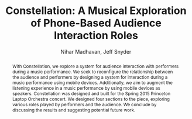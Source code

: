 --- 
  title: "Constellation: A Musical Exploration of Phone-Based Audience Interaction Roles" 
  abstract: "With Constellation, we explore a system for audience interaction with performers during a music performance. We seek to reconfigure the relationship between the audience and performers by designing a system for interaction during a music performance using mobile devices. Additionally, we aim to augment the listening experience in a music performance by using mobile devices as speakers. Constellation was designed and built for the Spring 2015 Princeton Laptop Orchestra concert. We designed four sections to the piece, exploring various roles played by performers and the audience. We conclude by discussing the results and suggesting potential future work." 
  address: "Atlanta, Georgia" 
  author: "Nihar Madhavan, Jeff Snyder" 
  booktitle: "Proceedings of the International Web Audio Conference" 
  editor: "Jason Freeman, Alexander Lerch, Matthew Paradis" 
  month: "Proceedings of the International Web Audio Conference"
  pages: "1--4" 
  publisher: "Georgia Tech" 
  series: "WAC '16"
  type: "Performance"  
  year: "2016" 
  id: "2016_EA_79" 
  tags: year2016
  media: https://smartech.gatech.edu/bitstream/handle/1853/54645/constellation_videostream.html?sequence=8&isAllowed=y 
  pdflink: /_data/papers/pdf/2016/2016_79.pdf
  ISSN: 2663-5844
---